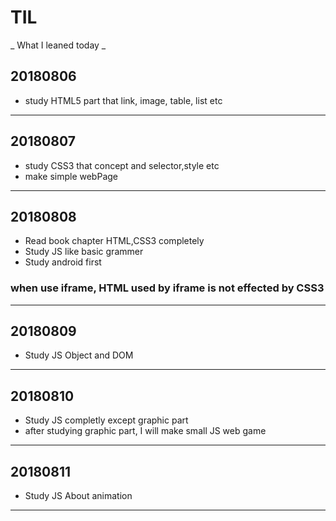 # TIL
_ What I leaned today _

## 20180806
* study HTML5 part that link, image, table, list etc 
---
## 20180807
* study CSS3 that concept and selector,style etc
* make simple webPage
---
## 20180808
* Read book chapter HTML,CSS3 completely
* Study JS like basic grammer
* Study android first

### when use iframe, HTML used by iframe is not effected by CSS3
---
## 20180809
* Study JS Object and DOM
---
## 20180810
* Study JS completly except graphic part 
* after studying graphic part, I will make small JS web game
---
## 20180811
* Study JS About animation
---

